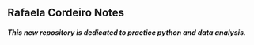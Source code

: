 ## Rafaela Cordeiro Notes

##### This new repository is dedicated to practice python and data analysis. 
